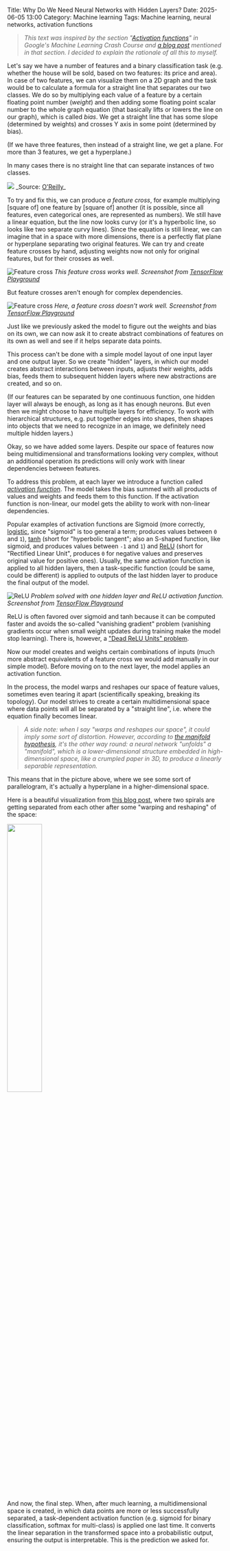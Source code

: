 Title: Why Do We Need Neural Networks with Hidden Layers?
Date: 2025-06-05 13:00
Category: Machine learning
Tags: Machine learning, neural networks, activation functions

> _This text was inspired by the section "[Activation functions](https://developers.google.com/machine-learning/crash-course/neural-networks/activation-functions)" in Google's Machine Learning Crash Course and [a blog post](https://colah.github.io/posts/2014-03-NN-Manifolds-Topology/) mentioned in that section. I decided to explain the rationale of all this to myself._

Let's say we have a number of features and a binary classification task (e.g. whether the house will be sold, based on two features: its price and area). In case of two features, we can visualize them on a 2D graph and the task would be to calculate a formula for a straight line that separates our two classes. We do so by multiplying each value of a feature by a certain floating point number (_weight_) and then adding some floating point scalar number to the whole graph equation (that basically lifts or lowers the line on our graph), which is called _bias_. We get a straight line that has some slope (determined by weights) and crosses Y axis in some point (determined by bias). 

(If we have three features, then instead of a straight line, we get a plane. For more than 3 features, we get a hyperplane.)

In many cases there is no straight line that can separate instances of two classes. 

<img src="https://www.oreilly.com/api/v2/epubs/9781788830577/files/assets/c608dc6d-58f1-4548-b5d7-f3ba22fe1709.png">
_Source: <a href="https://www.oreilly.com/library/view/machine-learning-quick/9781788830577/69e8b23d-701f-4be3-9949-373b98962b43.xhtml">O'Reilly</a>_

To try and fix this, we can produce _a feature cross_, for example multiplying \[square of\] one feature by \[square of\] another (it is possible, since all features, even categorical ones, are represented as numbers). We still have a linear equation, but the line now looks curvy (or it's a hyperbolic line, so looks like two separate curvy lines). Since the equation is still linear, we can imagine that in a space with more dimensions, there is a perfectly flat plane or hyperplane separating two original features. We can try and create feature crosses by hand, adjusting weights now not only for original features, but for their crosses as well.

![Feature cross]({static}/images/featurecross1.jpg "Feature cross")
_This feature cross works well. Screenshot from [TensorFlow Playground](https://playground.tensorflow.org)_

But feature crosses aren't enough for complex dependencies.

![Feature cross]({static}/images/featurecross2.jpg "Feature cross")
_Here, a feature cross doesn't work well. Screenshot from [TensorFlow Playground](https://playground.tensorflow.org)_

Just like we previously asked the model to figure out the weights and bias on its own, we can now ask it to create abstract combinations of features on its own as well and see if it helps separate data points.

This process can't be done with a simple model layout of one input layer and one output layer. So we create "hidden" layers, in which our model creates abstract interactions between inputs, adjusts their weights, adds bias, feeds them to subsequent hidden layers where new abstractions are created, and so on.

(If our features can be separated by one continuous function, one hidden layer will always be enough, as long as it has enough neurons. But even then we might choose to have multiple layers for efficiency. To work with hierarchical structures, e.g. put together edges into shapes, then shapes into objects that we need to recognize in an image, we definitely need multiple hidden layers.)

Okay, so we have added some layers. Despite our space of features now being multidimensional and transformations looking very complex, without an additional operation its predictions will only work with linear dependencies between features.

To address this problem, at each layer we introduce a function called _[activation function](https://en.wikipedia.org/wiki/Activation_function)_. The model takes the bias summed with all products of values and weights and feeds them to this function. If the activation function is non-linear, our model gets the ability to work with non-linear dependencies.

Popular examples of activation functions are Sigmoid (more correctly, [logistic](https://en.wikipedia.org/wiki/Logistic_function), since "sigmoid" is too general a term; produces values between `0` and `1`), [tanh](https://www.geeksforgeeks.org/tanh-activation-in-neural-network/) (short for "hyperbolic tangent"; also an S-shaped function, like sigmoid, and produces values between `-1` and `1`) and [ReLU](https://en.wikipedia.org/wiki/Rectifier_(neural_networks)) (short for "Rectified Linear Unit", produces `0` for negative values and preserves original value for positive ones). Usually, the same activation function is applied to all hidden layers, then a task-specific function (could be same, could be different) is applied to outputs of the last hidden layer to produce the final output of the model.

![ReLU]({static}/images/relu.jpg "Problem solved with one hidden layer and ReLU activation function")
_Problem solved with one hidden layer and ReLU activation function. Screenshot from [TensorFlow Playground](https://playground.tensorflow.org)_

ReLU is often favored over sigmoid and tanh because it can be computed faster and avoids the so-called "vanishing gradient" problem (vanishing gradients occur when small weight updates during training make the model stop learning). There is, however, a ["Dead ReLU Units" problem](https://developers.google.com/machine-learning/crash-course/neural-networks/backpropagation#dead_relu_units).

Now our model creates and weighs certain combinations of inputs (much more abstract equivalents of a feature cross we would add manually in our simple model). Before moving on to the next layer, the model applies an activation function.

In the process, the model warps and reshapes our space of feature values, sometimes even tearing it apart (scientifically speaking, breaking its topology). Our model strives to create a certain multidimensional space where data points will all be separated by a "straight line", i.e. where the equation finally becomes linear.

> _A side note: when I say "warps and reshapes our space", it could imply some sort of distortion. However, according to [the manifold hypothesis](https://en.wikipedia.org/wiki/Manifold_hypothesis), it's the other way round: a neural network "unfolds" a "manifold", which is a lower-dimensional structure embedded in high-dimensional space, like a crumpled paper in 3D, to produce a linearly separable representation._

This means that in the picture above, where we see some sort of parallelogram, it's actually a hyperplane in a higher-dimensional space.

Here is a beautiful visualization from [this blog post](https://colah.github.io/posts/2014-03-NN-Manifolds-Topology/), where two spirals are getting separated from each other after some "warping and reshaping" of the space:

<img width="40%" src="https://colah.github.io/posts/2014-03-NN-Manifolds-Topology/img/spiral.1-2.2-2-2-2-2-2.gif">

And now, the final step. When, after much learning, a multidimensional space is created, in which data points are more or less successfully separated, a task-dependent activation function (e.g. sigmoid for binary classification, softmax for multi-class) is applied one last time. It converts the linear separation in the transformed space into a probabilistic output, ensuring the output is interpretable. This is the prediction we asked for.
